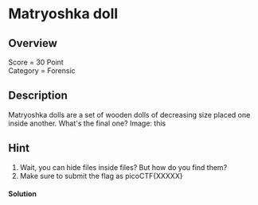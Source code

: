 # Matryoshka doll

## Overview
Score = 30 Point <br/>
Category = Forensic

## Description
Matryoshka dolls are a set of wooden dolls of decreasing size placed one inside another. What's the final one? Image: this

## Hint
1. Wait, you can hide files inside files? But how do you find them? <br/>
2. Make sure to submit the flag as picoCTF{XXXXX}

#### Solution

